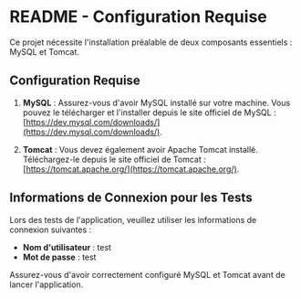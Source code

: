 # README - Configuration Requise

Ce projet nécessite l'installation préalable de deux composants essentiels : MySQL et Tomcat.

## Configuration Requise

1. **MySQL** : Assurez-vous d'avoir MySQL installé sur votre machine. Vous pouvez le télécharger et l'installer depuis le site officiel de MySQL : [https://dev.mysql.com/downloads/](https://dev.mysql.com/downloads/).

2. **Tomcat** : Vous devez également avoir Apache Tomcat installé. Téléchargez-le depuis le site officiel de Tomcat : [https://tomcat.apache.org/](https://tomcat.apache.org/).

## Informations de Connexion pour les Tests

Lors des tests de l'application, veuillez utiliser les informations de connexion suivantes :

- **Nom d'utilisateur** : test
- **Mot de passe** : test

Assurez-vous d'avoir correctement configuré MySQL et Tomcat avant de lancer l'application.
